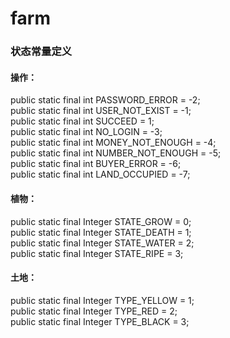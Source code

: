 # farm

### 状态常量定义

#### 操作：
public static final int PASSWORD_ERROR = -2;  
public static final int USER_NOT_EXIST = -1;  
public static final int SUCCEED = 1;  
public static final int NO_LOGIN = -3;  
public static final int MONEY_NOT_ENOUGH = -4;  
public static final int NUMBER_NOT_ENOUGH = -5;  
public static final int BUYER_ERROR = -6;  
public static final int LAND_OCCUPIED = -7;  

#### 植物：
public static final Integer STATE_GROW = 0;  
public static final Integer STATE_DEATH = 1;  
public static final Integer STATE_WATER = 2;  
public static final Integer STATE_RIPE = 3;  

#### 土地：
public static final Integer TYPE_YELLOW = 1;  
public static final Integer TYPE_RED = 2;  
public static final Integer TYPE_BLACK = 3;  
